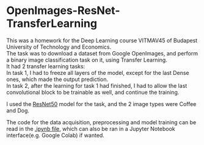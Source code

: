 # OpenImages-ResNet-TransferLearning

This was a homework for the Deep Learning course VITMAV45 of Budapest University of Technology and Economics.  
The task was to download a dataset from Google OpenImages, and perform a binary image classification task on it, using Transfer Learning.  
It had 2 transfer learning tasks:  
In task 1, I had to freeze all layers of the model, except for the last Dense ones, which made the output prediction.  
In task 2, after the learning for task 1 had finished, I had to allow the last convolutional block to be trainable as well, and continue the training.  

I used the <a href="https://arxiv.org/abs/1512.03385">ResNet50</a> model for the task, and the 2 image types were Coffee and Dog.

The code for the data acquisition, preprocessing and model training can be read in the  <a href="https://github.com/darkpanther99/OpenImages-ResNet-TransferLearning/blob/main/Openimages_ResNet_TransferLearning.ipynb">.ipynb file</a>, which can also be ran in a Jupyter Notebook interface(e.g. Google Colab) if wanted.
